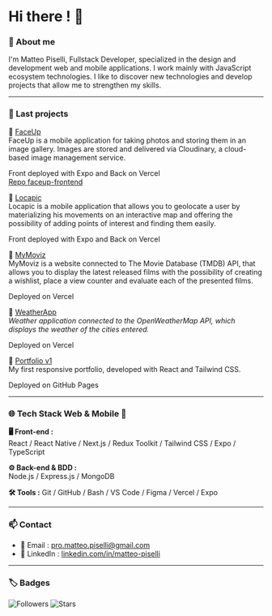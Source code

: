 # Hi there ! 👋

### 🧾 About me


I'm Matteo Piselli, Fullstack Developer, specialized in the design and development web and mobile applications. I work mainly with JavaScript ecosystem technologies. I like to discover new technologies and develop projects that allow me to strengthen my skills.

---

### 🚀 Last projects
🔹 [FaceUp]()  
   FaceUp is a mobile application for taking photos and storing them in an image gallery. Images are stored and delivered via Cloudinary, a cloud-based image management service.

  Front deployed with Expo and Back on Vercel  
  [Repo faceup-frontend](https://github.com/MatteoPiselli/faceup-frontend)

🔹 [Locapic](https://github.com/MatteoPiselli/locapic-frontend)  
   Locapic is a mobile application that allows you to geolocate a user by materializing his movements on an interactive map and offering the possibility of adding points of interest and finding them easily.

  Front deployed with Expo and Back on Vercel

🔹 [MyMoviz](https://mymoviz-frontend-matteo-pisellis-projects.vercel.app/)  
  MyMoviz is a website connected to The Movie Database (TMDB) API, that allows you to display the latest released films with the possibility of creating a wishlist, place a view counter and evaluate each of the presented films.
     
  Deployed on Vercel

🔹 [WeatherApp](https://weatherapp-frontend-matteo-pisellis-projects.vercel.app/)  
  *Weather application connected to the OpenWeatherMap API, which displays the weather of the cities entered.*
  
  Deployed on Vercel
  
🔹 [Portfolio v1](https://matteopiselli.github.io/react-portfolio/)  
  My first responsive portfolio, developed with React and Tailwind CSS.

  Deployed on GitHub Pages

---

### 🌐 Tech Stack Web & Mobile 📱

**🖥 Front-end :**  
React / React Native / Next.js / Redux Toolkit / Tailwind CSS / Expo / TypeScript

**⚙ Back-end & BDD :**  
Node.js / Express.js / MongoDB

**🛠 Tools :**
Git / GitHub / Bash / VS Code / Figma / Vercel / Expo

---

### 📫 Contact

- 📧 Email : [pro.matteo.piselli@gmail.com](mailto:pro.matteo.piselli@gmail.com)  
- 💼 LinkedIn : [linkedin.com/in/matteo-piselli](https://www.linkedin.com/in/matteo-piselli)  

---

### 🏷️ Badges

![Followers](https://img.shields.io/github/followers/MatteoPiselli?label=Abonnés&style=social)
![Stars](https://img.shields.io/github/stars/MatteoPiselli?style=social)
